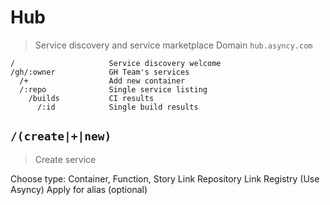 # Hub
> Service discovery and service marketplace
> Domain `hub.asyncy.com`

```
/                     Service discovery welcome
/gh/:owner            GH Team's services
  /+                  Add new container
  /:repo              Single service listing
    /builds           CI results
      /:id            Single build results
```


## `/(create|+|new)`
> Create service

Choose type: Container, Function, Story
Link Repository
Link Registry (Use Asyncy)
Apply for alias (optional)
